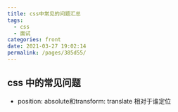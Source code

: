 ```yaml
---
title: css中常见的问题汇总
tags: 
  - css
  - 面试
categories: front
date: 2021-03-27 19:02:14
permalink: /pages/385d55/
---
```


## css 中的常见问题
* position: absolute和transform: translate 相对于谁定位
